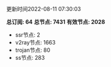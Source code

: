 更新时间2022-08-11 07:30:03

**总订阅: 64**
**总节点: 7431**
**有效节点: 2028**
- ssr节点: 2
- v2ray节点: 1663
- trojan节点: 80
- ss节点: 283
